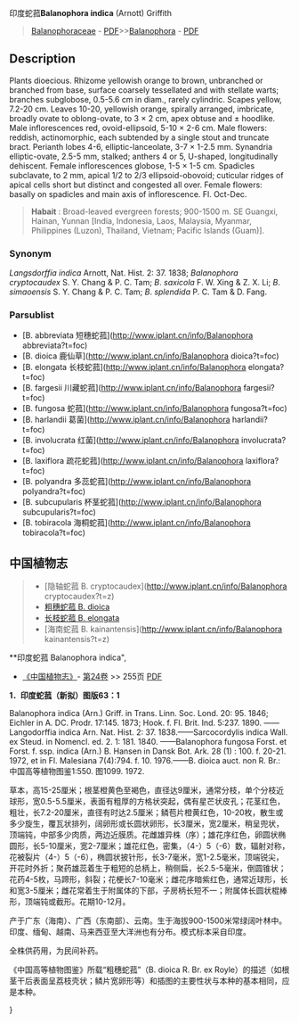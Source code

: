 印度蛇菰**Balanophora indica** (Arnott) Griffith

> [Balanophoraceae](http://www.iplant.cn/info/Balanophoraceae?t=foc) - [PDF](http://www.iplant.cn/foc/pdf/Balanophoraceae.pdf)>>[Balanophora](http://www.iplant.cn/info/Balanophora?t=foc) - [PDF](http://www.iplant.cn/foc/pdf/Balanophora.pdf)

## Description

Plants dioecious. Rhizome yellowish orange to brown, unbranched or branched from base, surface coarsely tessellated and with stellate warts; branches subglobose, 0.5-5.6 cm in diam., rarely cylindric. Scapes yellow, 7.2-20 cm. Leaves 10-20, yellowish orange, spirally arranged, imbricate, broadly ovate to oblong-ovate, to 3 × 2 cm, apex obtuse and ± hoodlike. Male inflorescences red, ovoid-ellipsoid, 5-10 × 2-6 cm. Male flowers: reddish, actinomorphic, each subtended by a single stout and truncate bract. Perianth lobes 4-6, elliptic-lanceolate, 3-7 × 1-2.5 mm. Synandria elliptic-ovate, 2.5-5 mm, stalked; anthers 4 or 5, U-shaped, longitudinally dehiscent. Female inflorescences globose, 1-5 × 1-5 cm. Spadicles subclavate, to 2 mm, apical 1/2 to 2/3 ellipsoid-obovoid; cuticular ridges of apical cells short but distinct and congested all over. Female flowers: basally on spadicles and main axis of inflorescence. Fl. Oct-Dec.


> **Habait** : 
> Broad-leaved evergreen forests; 900-1500 m. SE Guangxi, Hainan, Yunnan [India, Indonesia, Laos, Malaysia, Myanmar, Philippines (Luzon), Thailand, Vietnam; Pacific Islands (Guam)].

### Synonym
*Langsdorffia* *indica* Arnott, Nat. Hist. 2: 37. 1838; *Balanophora* *cryptocaudex* S. Y. Chang & P. C. Tam; *B*. *saxicola* F. W. Xing & Z. X. Li; *B*. *simaoensis* S. Y. Chang & P. C. Tam; *B*. *splendida* P. C. Tam & D. Fang.

### Parsublist

* [B.  abbreviata  短穗蛇菰](http://www.iplant.cn/info/Balanophora abbreviata?t=foc)
* [B.  dioica  鹿仙草](http://www.iplant.cn/info/Balanophora dioica?t=foc)
* [B.  elongata  长枝蛇菰](http://www.iplant.cn/info/Balanophora elongata?t=foc)
* [B.  fargesii  川藏蛇菰](http://www.iplant.cn/info/Balanophora fargesii?t=foc)
* [B.  fungosa  蛇菰](http://www.iplant.cn/info/Balanophora fungosa?t=foc)
* [B.  harlandii  葛菌](http://www.iplant.cn/info/Balanophora harlandii?t=foc)
* [B.  involucrata  红菌](http://www.iplant.cn/info/Balanophora involucrata?t=foc)
* [B.  laxiflora  疏花蛇菰](http://www.iplant.cn/info/Balanophora laxiflora?t=foc)
* [B.  polyandra  多蕊蛇菰](http://www.iplant.cn/info/Balanophora polyandra?t=foc)
* [B.  subcupularis  杯茎蛇菰](http://www.iplant.cn/info/Balanophora subcupularis?t=foc)
* [B.  tobiracola  海桐蛇菰](http://www.iplant.cn/info/Balanophora tobiracola?t=foc)


## 中国植物志

> * [隐轴蛇菰  B.  cryptocaudex](http://www.iplant.cn/info/Balanophora cryptocaudex?t=z)
> * [粗穗蛇菰  B.  dioica](Balanophora-dioica-鹿仙草.md)
> * [长枝蛇菰  B.  elongata](Balanophora-elongata-长枝蛇菰.md)
> * [海南蛇菰  B.  kainantensis](http://www.iplant.cn/info/Balanophora kainantensis?t=z)


**印度蛇菰 Balanophora indica",

* [《中国植物志》](http://www.iplant.cn/frps)- [第24卷](http://www.iplant.cn/frps/vol/24) >> 255页 [PDF](http://www.iplant.cn/frps/pdf/24/255.pdf)


**1．印度蛇菰（新拟）图版63：1**

Balanophora indica (Arn.) Griff. in Trans. Linn. Soc. Lond. 20: 95. 1846; Eichler in A. DC. Prodr. 17:145. 1873; Hook. f. Fl. Brit. Ind. 5:237. 1890. ——Langodorffia indica Arn. Nat. Hist. 2: 37. 1838.——Sarcocordylis indica Wall. ex Steud. in Nomencl. ed. 2. 1: 181. 1840. ——Balanophora fungosa Forst. et Forst. f. ssp. indica (Arn.) B. Hansen in Dansk Bot. Ark. 28 (1) : 100. f. 20-21. 1972, et in Fl. Malesiana 7(4):794. f. 10. 1976.——B. dioica auct. non R. Br.: 中国高等植物图鉴1:550. 图1099. 1972.

草本，高15-25厘米；根茎橙黄色至褐色，直径达9厘米，通常分枝，单个分枝近球形，宽0.5-5.5厘米，表面有粗厚的方格状突起，偶有星芒状皮孔；花茎红色，粗壮，长7.2-20厘米，直径有时达2.5厘米；鳞苞片橙黄红色，10-20枚，散生或多少旋生，覆瓦状排列，阔卵形或长圆状卵形，长3厘米，宽2厘米，稍呈兜状，顶端钝，中部多少肉质，两边近膜质。花雌雄异株（序）；雄花序红色，卵圆状椭圆形，长5-10厘米，宽2-7厘米；雄花红色，密集，（4-）5（-6）数，辐射对称，花被裂片（4-）5（-6），椭圆状披针形，长3-7毫米，宽1-2.5毫米，顶端锐尖，开花时外折；聚药雄蕊着生于粗短的总柄上，稍侧扁，长2.5-5毫米，倒圆锥状；花药4-5枚，马蹄形，斜裂；花梗长7-10毫米；雌花序暗紫红色，通常近球形，长和宽3-5厘米；雌花常着生于附属体的下部，子房柄长短不一；附属体长圆状棍棒形，顶端钝或截形。花期10-12月。

产于广东（海南）、广西（东南部）、云南。生于海拔900-1500米常绿阔叶林中。印度、缅甸、越南、马来西亚至大洋洲也有分布。模式标本采自印度。

全株供药用，为民间补药。

《中国高等植物图鉴》所载“粗穗蛇菰”（B. dioica R. Br. ex Royle）的描述（如根茎干后表面呈荔枝壳状；鳞片宽卵形等）和插图的主要性状与本种的基本相同，应是本种。

}